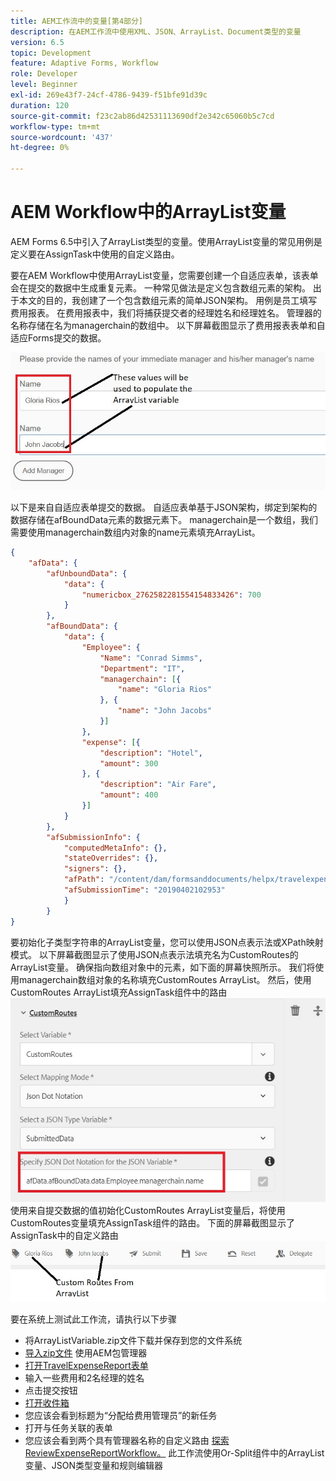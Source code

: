 ```yaml
---
title: AEM工作流中的变量[第4部分]
description: 在AEM工作流中使用XML、JSON、ArrayList、Document类型的变量
version: 6.5
topic: Development
feature: Adaptive Forms, Workflow
role: Developer
level: Beginner
exl-id: 269e43f7-24cf-4786-9439-f51bfe91d39c
duration: 120
source-git-commit: f23c2ab86d42531113690df2e342c65060b5c7cd
workflow-type: tm+mt
source-wordcount: '437'
ht-degree: 0%

---
```


# AEM Workflow中的ArrayList变量

AEM Forms 6.5中引入了ArrayList类型的变量。使用ArrayList变量的常见用例是定义要在AssignTask中使用的自定义路由。

要在AEM Workflow中使用ArrayList变量，您需要创建一个自适应表单，该表单会在提交的数据中生成重复元素。 一种常见做法是定义包含数组元素的架构。 出于本文的目的，我创建了一个包含数组元素的简单JSON架构。 用例是员工填写费用报表。 在费用报表中，我们将捕获提交者的经理姓名和经理姓名。 管理器的名称存储在名为managerchain的数组中。 以下屏幕截图显示了费用报表表单和自适应Forms提交的数据。

![支出报表](assets/expensereport.jpg)

以下是来自自适应表单提交的数据。 自适应表单基于JSON架构，绑定到架构的数据存储在afBoundData元素的数据元素下。 managerchain是一个数组，我们需要使用managerchain数组内对象的name元素填充ArrayList。

```json
{
    "afData": {
        "afUnboundData": {
            "data": {
                "numericbox_2762582281554154833426": 700
            }
        },
        "afBoundData": {
            "data": {
                "Employee": {
                    "Name": "Conrad Simms",
                    "Department": "IT",
                    "managerchain": [{
                        "name": "Gloria Rios"
                    }, {
                        "name": "John Jacobs"
                    }]
                },
                "expense": [{
                    "description": "Hotel",
                    "amount": 300
                }, {
                    "description": "Air Fare",
                    "amount": 400
                }]
            }
        },
        "afSubmissionInfo": {
            "computedMetaInfo": {},
            "stateOverrides": {},
            "signers": {},
            "afPath": "/content/dam/formsanddocuments/helpx/travelexpensereport",
            "afSubmissionTime": "20190402102953"
            }
        }
}
```

要初始化子类型字符串的ArrayList变量，您可以使用JSON点表示法或XPath映射模式。 以下屏幕截图显示了使用JSON点表示法填充名为CustomRoutes的ArrayList变量。 确保指向数组对象中的元素，如下面的屏幕快照所示。 我们将使用managerchain数组对象的名称填充CustomRoutes ArrayList。
然后，使用CustomRoutes ArrayList填充AssignTask组件中的路由
![自定义路由](assets/arraylist.jpg)
使用来自提交数据的值初始化CustomRoutes ArrayList变量后，将使用CustomRoutes变量填充AssignTask组件的路由。 下面的屏幕截图显示了AssignTask中的自定义路由
![asingtask](assets/customactions.jpg)

要在系统上测试此工作流，请执行以下步骤

* 将ArrayListVariable.zip文件下载并保存到您的文件系统
* [导入zip文件](assets/arraylistvariable.zip) 使用AEM包管理器
* [打开TravelExpenseReport表单](http://localhost:4502/content/dam/formsanddocuments/helpx/travelexpensereport/jcr:content?wcmmode=disabled)
* 输入一些费用和2名经理的姓名
* 点击提交按钮
* [打开收件箱](http://localhost:4502/aem/inbox)
* 您应该会看到标题为“分配给费用管理员”的新任务
* 打开与任务关联的表单
* 您应该会看到两个具有管理器名称的自定义路由
  [探索ReviewExpenseReportWorkflow。](http://localhost:4502/editor.html/conf/global/settings/workflow/models/ReviewExpenseReport.html) 此工作流使用Or-Split组件中的ArrayList变量、JSON类型变量和规则编辑器
